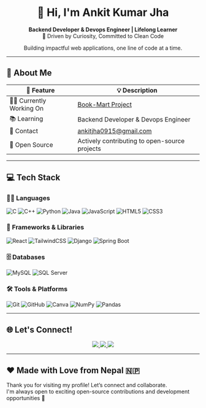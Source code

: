<!-- Animated Header -->
<h1 align="center">
  👋 Hi, I'm Ankit Kumar Jha
</h1>
<p align="center">
  <strong>Backend Developer & Devops Engineer | Lifelong Learner</strong><br>
  🚀 Driven by Curiosity, Committed to Clean Code
</p>
<p align="center">
  Building impactful web applications, one line of code at a time.
</p>

---

## 🧠 About Me

| 🚀 Feature         | 💡 Description |
|--------------------|--------------|
| 👨‍💻 Currently Working On | [Book-Mart Project](https://github.com/surajsah776/Book-Mart) |
| 📚 Learning        | Backend Developer & Devops Engineer |
| 📧 Contact         | [ankitjha0915@gmail.com](mailto:ankitjha0915@gmail.com) |
| 🔧 Open Source     | Actively contributing to open-source projects |

---

## 💻 Tech Stack

### 🧑‍💻 Languages
![C](https://img.shields.io/badge/C-%2300599C.svg?style=for-the-badge&logo=c&logoColor=white)
![C++](https://img.shields.io/badge/C%2B%2B-%2300599C.svg?style=for-the-badge&logo=c%2B%2B&logoColor=white)
![Python](https://img.shields.io/badge/Python-3670A0.svg?style=for-the-badge&logo=python&logoColor=ffdd54)
![Java](https://img.shields.io/badge/Java-007396.svg?style=for-the-badge&logo=openjdk&logoColor=white)
![JavaScript](https://img.shields.io/badge/JavaScript-F7DF1E.svg?style=for-the-badge&logo=javascript&logoColor=black)
![HTML5](https://img.shields.io/badge/HTML5-E34F26.svg?style=for-the-badge&logo=html5&logoColor=white)
![CSS3](https://img.shields.io/badge/CSS3-1572B6.svg?style=for-the-badge&logo=css3&logoColor=white)

### 🧱 Frameworks & Libraries
![React](https://img.shields.io/badge/React-61DAFB.svg?style=for-the-badge&logo=react&logoColor=black)
![TailwindCSS](https://img.shields.io/badge/Tailwind_CSS-38B2AC.svg?style=for-the-badge&logo=tailwind-css&logoColor=white)
![Django](https://img.shields.io/badge/Django-092E20.svg?style=for-the-badge&logo=django&logoColor=white)
![Spring Boot](https://img.shields.io/badge/Spring_Boot-6DB33F.svg?style=for-the-badge&logo=springboot&logoColor=white)

### 🗄️ Databases
![MySQL](https://img.shields.io/badge/MySQL-00f2e8.svg?style=for-the-badge&logo=mysql&logoColor=white)
![SQL Server](https://img.shields.io/badge/Microsoft_SQL_Server-CC2927.svg?style=for-the-badge&logo=microsoft%20sql%20server&logoColor=white)

### 🛠️ Tools & Platforms
![Git](https://img.shields.io/badge/Git-F05033.svg?style=for-the-badge&logo=git&logoColor=white)
![GitHub](https://img.shields.io/badge/GitHub-121011.svg?style=for-the-badge&logo=github&logoColor=white)
![Canva](https://img.shields.io/badge/Canva-00C4CC.svg?style=for-the-badge&logo=canva&logoColor=white)
![NumPy](https://img.shields.io/badge/NumPy-013243.svg?style=for-the-badge&logo=numpy&logoColor=white)
![Pandas](https://img.shields.io/badge/Pandas-013243.svg?style=for-the-badge&logo=pandas&logoColor=white)


---

## 🌐 Let's Connect!

<div align="center">
  <a href="https://www.linkedin.com/in/ankit-jha-97707b244/">
    <img src="https://img.shields.io/badge/LinkedIn-0077B5.svg?logo=linkedin&logoColor=white" />
  </a>
  <a href="https://twitter.com/AnkitJh08200427">
    <img src="https://img.shields.io/badge/Twitter-1DA1F2.svg?logo=Twitter&logoColor=white" />
  </a>
  <a href="https://www.instagram.com/ankitjha3110?igsh=MWh1dmZpYXJicXBobQ==">
    <img src="https://img.shields.io/badge/Instagram-E4405F.svg?logo=Instagram&logoColor=white" />
  </a>
  </div>

---

## ❤️ Made with Love from Nepal 🇳🇵  
Thank you for visiting my profile! Let’s connect and collaborate.  
I'm always open to exciting open-source contributions and development opportunities 🚀
